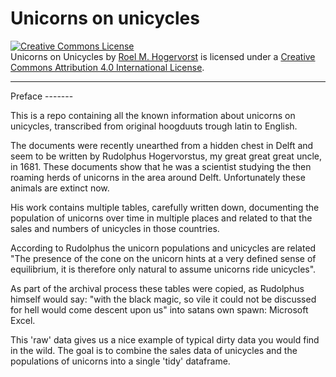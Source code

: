 Unicorns on unicycles
================

<a rel="license" href="http://creativecommons.org/licenses/by/4.0/"><img alt="Creative Commons License" style="border-width:0" src="https://i.creativecommons.org/l/by/4.0/88x31.png" /></a><br /><span xmlns:dct="http://purl.org/dc/terms/" href="http://purl.org/dc/dcmitype/Dataset" property="dct:title" rel="dct:type">Unicorns on Unicycles</span> by <a xmlns:cc="http://creativecommons.org/ns#" href="https://github.com/RMHogervorst/unicorns_on_unicycles" property="cc:attributionName" rel="cc:attributionURL">Roel M. Hogervorst</a> is licensed under a <a rel="license" href="http://creativecommons.org/licenses/by/4.0/">Creative Commons Attribution 4.0 International License</a>.

<hr>
Preface
-------

This is a repo containing all the known information about unicorns on unicycles, transcribed from original hoogduuts trough latin to English.

The documents were recently unearthed from a hidden chest in Delft and seem to be written by Rudolphus Hogervorstus, my great great great uncle, in 1681. These documents show that he was a scientist studying the then roaming herds of unicorns in the area around Delft. Unfortunately these animals are extinct now.

His work contains multiple tables, carefully written down, documenting the population of unicorns over time in multiple places and related to that the sales and numbers of unicycles in those countries.

According to Rudolphus the unicorn populations and unicycles are related "The presence of the cone on the unicorn hints at a very defined sense of equilibrium, it is therefore only natural to assume unicorns ride unicycles".

As part of the archival process these tables were copied, as Rudolphus himself would say: "with the black magic, so vile it could not be discussed for hell would come descent upon us" into satans own spawn: Microsoft Excel.

This 'raw' data gives us a nice example of typical dirty data you would find in the wild. The goal is to combine the sales data of unicycles and the populations of unicorns into a single 'tidy' dataframe.
